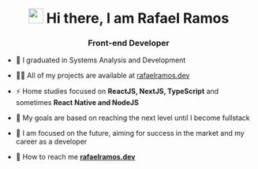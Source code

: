 <h1 align="center"><img src="https://raw.githubusercontent.com/kaueMarques/kaueMarques/master/hi.gif" width="30px"> Hi there, I am Rafael Ramos</h1>
<h3 align="center">Front-end Developer</h3>

- 🌱 I graduated in Systems Analysis and Development

- 👨‍💻 All of my projects are available at [rafaelramos.dev](https://rafaelramos.dev)

- ⚡ Home studies focused on **ReactJS, NextJS, TypeScript** and sometimes **React Native and NodeJS**

- 🔭 My goals are based on reaching the next level until I become fullstack

- 🚀 I am focused on the future, aiming for success in the market and my career as a developer

- 💬 How to reach me **[rafaelramos.dev](https://rafaelramos.dev)**


<!--
**rafaelramosdev/rafaelramosdev** is a ✨ _special_ ✨ repository because its `README.md` (this file) appears on your GitHub profile.

Here are some ideas to get you started:

- 🔭 I’m currently working on ...
- 🌱 I’m currently learning ...
- 👯 I’m looking to collaborate on ...
- 🤔 I’m looking for help with ...
- 💬 Ask me about ...
- 📫 How to reach me: ...
- 😄 Pronouns: ...
- ⚡ Fun fact: ...
-->
